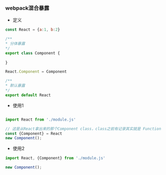  ### webpack混合暴露

* 定义
 ```js
const React = {a:1, b:2}

/**
 * 分体暴露
 */
export class Component {
    
}

React.Component = Component

/**
 * 默认暴露
 */
export default React
```

* 使用1
```js

import React from './module.js'

// 这是从React拿出来的那个Component class，class之前有记录其实就是 Function
const {Component} = React
new Component();

```

* 使用2 
```js
import React, {Component} from './module.js'

new Component();

```